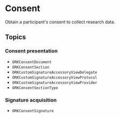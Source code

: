 # Consent

Obtain a participant's consent to collect research data.

## Topics

### Consent presentation

- ``ORKConsentDocument``
- ``ORKConsentSection``
- ``ORKCustomSignatureAccessoryViewDelegate``
- ``ORKCustomSignatureAccessoryViewProtocol``
- ``ORKCustomSignatureAccessoryViewProvider``
- ``ORKConsentSectionType``

### Signature acquisition

- ``ORKConsentSignature``
